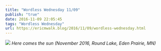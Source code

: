 ```yaml
---
title: "Wordless Wednesday 11/09"
publish: "true"
date: 2016-11-09 22:05:45
tags: "Wordless Wednesday"
url: https://ericmwalk.blog/2016/11/09/wordless-wednesday.html
---
```


![](https://ericmwalk.blog/uploads/2022/edc96f6890.jpg)
*Here comes the sun (November 2016, Round Lake, Eden Prairie, MN)*
